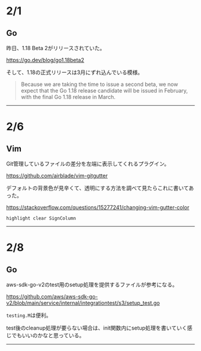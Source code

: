 # 2/1

## Go

昨日、1.18 Beta 2がリリースされていた。

https://go.dev/blog/go1.18beta2

そして、1.18の正式リリースは3月にずれ込んでいる模様。

> Because we are taking the time to issue a second beta, we now expect that the Go 1.18 release candidate will be issued in February, with the final Go 1.18 release in March.

---

# 2/6

## Vim

Git管理しているファイルの差分を左端に表示してくれるプラグイン。

https://github.com/airblade/vim-gitgutter

デフォルトの背景色が見辛くて、透明にする方法を調べて見たらこれに書いてあった。

https://stackoverflow.com/questions/15277241/changing-vim-gutter-color

```vim
highlight clear SignColumn
```

---

# 2/8

## Go

aws-sdk-go-v2のtest用のsetup処理を提供するファイルが参考になる。

https://github.com/aws/aws-sdk-go-v2/blob/main/service/internal/integrationtest/s3/setup_test.go

`testing.M`は便利。

test後のcleanup処理が要らない場合は、init関数内にsetup処理を書いていく感じでもいいのかなと思っている。

---
